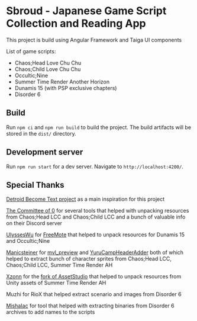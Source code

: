 # Sbroud - Japanese Game Script Collection and Reading App

This project is build using Angular Framework and Taiga UI components

List of game scripts:
- Chaos;Head Love Chu Chu
- Chaos;Child Love Chu Chu
- Occultic;Nine
- Summer Time Render Another Horizon
- Dunamis 15 (with PSP exclusive chapters)
- Disorder 6

## Build

Run `npm ci` and `npm run build` to build the project. The build artifacts will be stored in the `dist/` directory.


## Development server

Run `npm run start` for a dev server. Navigate to `http://localhost:4200/`. 



## Special Thanks

[Detroid Become Text project](https://github.com/detroitbecometext/detroitbecometext.github.io) as a main inspiration for this project

[The Committee of 0](https://github.com/CommitteeOfZero) for several tools that helped with unpacking resources from Chaos;Head LCC and Chaos;Child LCC and a bunch of valuable info on their Discord server

[UlyssesWu](https://github.com/UlyssesWu) for [FreeMote](https://github.com/UlyssesWuFreeMote) that helped to unpack resources for Dunamis 15 and Occultic;Nine

[Manicsteiner](https://github.com/Manicsteiner) for [mvl_preview](https://github.comManicsteiner/mvl_preview) and [YuruCampHeaderAdder](https://github.com/ManicsteinerYuruCampHeaderAdder) both of which helped to extract bunch of character sprites from Chaos;Head LCC, Chaos;Child LCC, Summer Time Render AH</p>

[Xzonn](https://github.com/Xzonn) for the [fork of AssetStudio](https://github.com/XzonnAssetStudio) that helped to unpack resources from Unity assets of Summer Time Render AH

Muzhi for RioX that helped extract scenario and images from Disorder 6

[MishaIac](https://github.com/MishaIac) for tool that helped with extracting binaries from Disorder 6 archives to add names to the scripts
